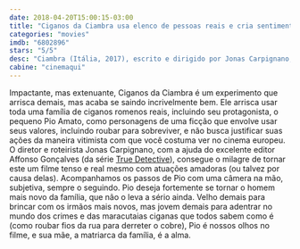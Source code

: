 ```yaml
---
date: 2018-04-20T15:00:15-03:00
title: "Ciganos da Ciambra usa elenco de pessoas reais e cria sentimento mais estranho que a ficção"
categories: "movies"
imdb: "6802896"
stars: "5/5"
desc: "Ciambra (Itália, 2017), escrito e dirigido por Jonas Carpignano, com Pio Amato, Koudous Seihon, Damiano Amato."
cabine: "cinemaqui"
---
```

Impactante, mas extenuante, Ciganos da Ciambra é um experimento que arrisca demais, mas acaba se saindo incrivelmente bem. Ele arrisca usar toda uma família de ciganos romenos reais, incluindo seu protagonista, o pequeno Pio Amato, como personagens de uma ficção que envolve usar seus valores, incluindo roubar para sobreviver, e não busca justificar suas ações da maneira vitimista com que você costuma ver no cinema europeu. O diretor e roteirista Jonas Carpignano, com a ajuda do excelente editor Affonso Gonçalves (da série [True Detective](/true-detective-primeira-temporada)), consegue o milagre de tornar este um filme tenso e real mesmo com atuações amadoras (ou talvez por causa delas). Acompanhamos os passos de Pio com uma câmera na mão, subjetiva, sempre o seguindo. Pio deseja fortemente se tornar o homem mais novo da família, que não o leva a sério ainda. Velho demais para brincar com os irmãos mais novos, mas jovem demais para adentrar no mundo dos crimes e das maracutaias ciganas que todos sabem como é (como roubar fios da rua para derreter o cobre), Pio é nossos olhos no filme, e sua mãe, a matriarca da família, é a alma.
